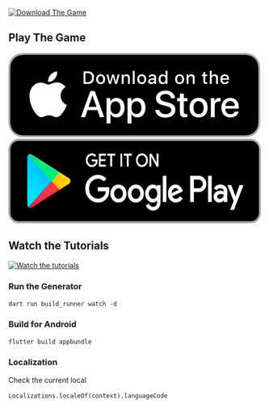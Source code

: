 [![Download The Game](https://last-bottle.s3.amazonaws.com/LastBottleCover.png)](https://lastbottle.app)

## Play The Game
[![Download on App Store](https://raw.githubusercontent.com/davefaliskie/last_bottle_landing_page/main/public/images/download_apple.png)](https://apps.apple.com/us/app/last-bottle/id6478838185)
[![Download on Play Store](https://raw.githubusercontent.com/davefaliskie/last_bottle_landing_page/main/public/images/download_google.png)](https://play.google.com/store/apps/details?id=com.onemanstartup.lastbottle)

## Watch the Tutorials
[![Watch the tutorials](https://img.youtube.com/vi/nKDPT47unDo/maxresdefault.jpg)](https://www.youtube.com/playlist?list=PL_D-RntzgLvYIxI_Kuwy1f7HedxTF2GPK)

### Run the Generator

```
dart run build_runner watch -d
```


### Build for Android

```
flutter build appbundle
```

### Localization

Check the current local

```
Localizations.localeOf(context).languageCode
```
